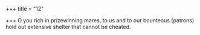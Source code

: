 +++
title = "12"

+++
O you rich in prizewinning mares, to us and to our bounteous (patrons)  hold out extensive
shelter that cannot be cheated.